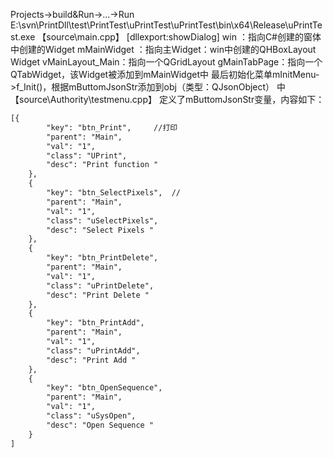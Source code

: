 Projects->build&Run->...->Run
E:\svn\PrintDll\test\PrintTest\uPrintTest\uPrintTest\bin\x64\Release\uPrintTest.exe
【source\main.cpp】
[dllexport:showDialog]
win ：指向C#创建的窗体中创建的Widget
mMainWidget ：指向主Widget：win中创建的QHBoxLayout Widget
vMainLayout_Main：指向一个QGridLayout
gMainTabPage：指向一个QTabWidget，该Widget被添加到mMainWidget中
最后初始化菜单mInitMenu->f_Init()，根据mButtomJsonStr添加到obj（类型：QJsonObject） 中
【source\Authority\testmenu.cpp】
定义了mButtomJsonStr变量，内容如下：
~~~xml
[{
		"key": "btn_Print",		//打印
		"parent": "Main",
		"val": "1",
		"class": "UPrint",
		"desc": "Print function "
	},
	{
		"key": "btn_SelectPixels",	//
		"parent": "Main",
		"val": "1",
		"class": "uSelectPixels",
		"desc": "Select Pixels "
	},
	{
		"key": "btn_PrintDelete",
		"parent": "Main",
		"val": "1",
		"class": "uPrintDelete",
		"desc": "Print Delete "
	},
	{
		"key": "btn_PrintAdd",
		"parent": "Main",
		"val": "1",
		"class": "uPrintAdd",
		"desc": "Print Add "
	},
	{
		"key": "btn_OpenSequence",
		"parent": "Main",
		"val": "1",
		"class": "uSysOpen",
		"desc": "Open Sequence "
	}
]
~~~